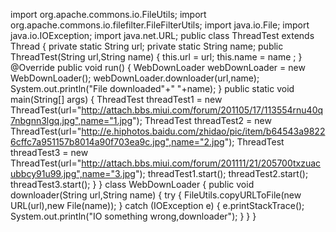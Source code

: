 import org.apache.commons.io.FileUtils;
import org.apache.commons.io.filefilter.FileFilterUtils;
import java.io.File;
import java.io.IOException;
import java.net.URL;
public class ThreadTest extends Thread
{
        private static String url;
        private static String name;
        public ThreadTest(String url,String name)
        {
                this.url = url;
                this.name = name ;
        }
        @Override
        public void run()
        {
                WebDownLoader webDownLoader = new WebDownLoader();
                webDownLoader.downloader(url,name);
                System.out.println("File downloaded"+"  "+name);
        }
        public static void main(String[] args) {
                ThreadTest threadTest1 = new ThreadTest(url="http://attach.bbs.miui.com/forum/201105/17/113554rnu40q7nbgnn3lgq.jpg",name="1.jpg");
                ThreadTest threadTest2 = new ThreadTest(url="http://e.hiphotos.baidu.com/zhidao/pic/item/b64543a98226cffc7a951157b8014a90f703ea9c.jpg",name="2.jpg");
                ThreadTest threadTest3 = new ThreadTest(url="http://attach.bbs.miui.com/forum/201111/21/205700txzuacubbcy91u99.jpg",name="3.jpg");
                threadTest1.start();
                threadTest2.start();
                threadTest3.start();
        }
}
class WebDownLoader
{
        public void downloader(String url,String name)
        {
                try
                {
                        FileUtils.copyURLToFile(new URL(url),new File(name));
                }
                catch (IOException e)
                {
                        e.printStackTrace();
                        System.out.println("IO something wrong,downloader");
                }
        }
}

